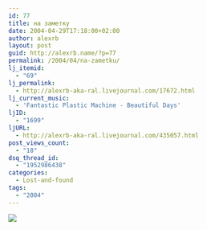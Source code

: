```yaml
---
id: 77
title: на заметку
date: 2004-04-29T17:18:00+02:00
author: alexrb
layout: post
guid: http://alexrb.name/?p=77
permalink: /2004/04/na-zametku/
lj_itemid:
  - "69"
lj_permalink:
  - http://alexrb-aka-ral.livejournal.com/17672.html
lj_current_music:
  - 'Fantastic Plastic Machine - Beautiful Days'
ljID:
  - "1699"
ljURL:
  - http://alexrb-aka-ral.livejournal.com/435057.html
post_views_count:
  - "18"
dsq_thread_id:
  - "1952986438"
categories:
  - Lost-and-found
tags:
  - "2004"
---
```

<!--more как надо эксплуатировать носки-->

![](http://img.lj.com.ua/alexrb-aka-ral/pic26201.jpg)